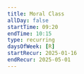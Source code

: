 ```yaml
---
title: Moral Class
allDay: false
startTime: 09:20
endTime: 10:15
type: recurring
daysOfWeek: [R]
startRecur: 2025-01-16
endRecur: 2025-05-01
---
```

